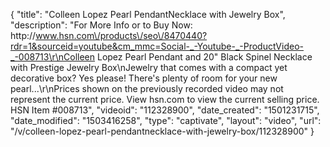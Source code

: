 {
    "title": "Colleen Lopez Pearl PendantNecklace with Jewelry Box",
    "description": "For More Info or to Buy Now: http:\/\/www.hsn.com\/products\/seo\/8470440?rdr=1&sourceid=youtube&cm_mmc=Social-_-Youtube-_-ProductVideo-_-008713\r\nColleen Lopez Pearl Pendant and 20\" Black Spinel Necklace with Prestige Jewelry Box\nJewelry that comes with a compact yet decorative box? Yes please! There's plenty of room for your new pearl...\r\nPrices shown on the previously recorded video may not represent the current price.  View hsn.com to view the current selling price. HSN Item #008713",
    "videoid": "112328900",
    "date_created": "1501231715",
    "date_modified": "1503416258",
    "type": "captivate",
    "layout": "video",
    "url": "\/v\/colleen-lopez-pearl-pendantnecklace-with-jewelry-box\/112328900"
}